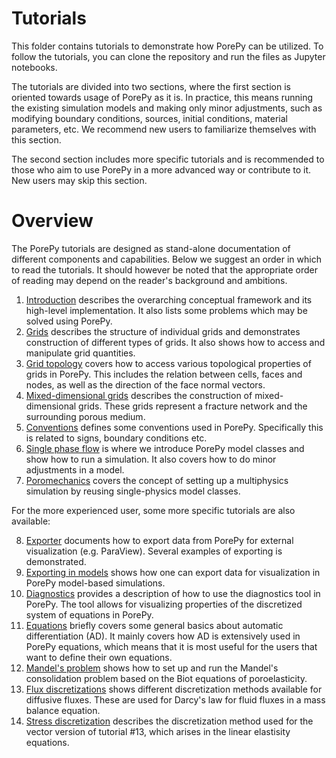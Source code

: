 # Tutorials
This folder contains tutorials to demonstrate how PorePy can be utilized.
To follow the tutorials, you can clone the repository and run the files as Jupyter notebooks.

The tutorials are divided into two sections, where the first section is oriented towards usage of PorePy as it is. 
In practice, this means running the existing simulation models and making only minor adjustments, such as modifying boundary conditions, sources, initial conditions, material parameters, etc. 
We recommend new users to familiarize themselves with this section.

The second section includes more specific tutorials and is recommended to those who aim to use PorePy in a more advanced way or contribute to it. New users may skip this section.

# Overview
The PorePy tutorials are designed as stand-alone documentation of different components and capabilities. 
Below we suggest an order in which to read the tutorials.
It should however be noted that the appropriate order of reading may depend on the reader's background and ambitions.

1. [Introduction](./introduction.ipynb) describes the overarching conceptual framework and its high-level implementation. It also lists some problems which may be solved using PorePy.
2. [Grids](./grids.ipynb) describes the structure of individual grids and demonstrates construction of different types of grids. It also shows how to access and manipulate grid quantities.
3. [Grid topology](./grid_topology.ipynb) covers how to access various topological properties of grids in PorePy. This includes the relation between cells, faces and nodes, as well as the direction of the face normal vectors.
4. [Mixed-dimensional grids](./mixed_dimensional_grids.ipynb) describes the construction of mixed-dimensional grids. These grids represent a fracture network and the surrounding porous medium.
5. [Conventions](./conventions.ipynb) defines some conventions used in PorePy. Specifically this is related to signs, boundary conditions etc.
6. [Single phase flow](./single_phase_flow.ipynb) is where we introduce PorePy model classes and show how to run a simulation. It also covers how to do minor adjustments in a model.
7. [Poromechanics](./poromechanics.ipynb) covers the concept of setting up a multiphysics simulation by reusing single-physics model classes.

For the more experienced user, some more specific tutorials are also available:

8. [Exporter](./exporter.ipynb) documents how to export data from PorePy for external visualization (e.g. ParaView). Several examples of exporting is demonstrated.
9. [Exporting in models](./exporting_models.ipynb) shows how one can export data for visualization in PorePy model-based simulations.
10. [Diagnostics](./diagnostics.ipynb) provides a description of how to use the diagnostics tool in PorePy. The tool allows for visualizing properties of the discretized system of equations in PorePy.
11. [Equations](./equations.ipynb) briefly covers some general basics about automatic differentiation (AD). It mainly covers how AD is extensively used in PorePy equations, which means that it is most useful for the users that want to define their own equations.
12. [Mandel's problem](./mandels_problem.ipynb) shows how to set up and run the Mandel's consolidation problem based on the Biot equations of poroelasticity. 
13. [Flux discretizations](./flux_discretizations.ipynb) shows different discretization methods available for diffusive fluxes. These are used for Darcy's law for fluid fluxes in a mass balance equation. 
14. [Stress discretization](./stress_discretization.ipynb) describes the discretization method used for the vector version of tutorial #13, which arises in the linear elastisity equations.